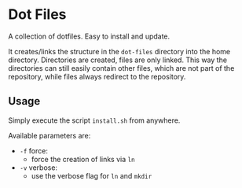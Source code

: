 # Dot Files

A collection of dotfiles. Easy to install and update.

It creates/links the structure in the `dot-files` directory into the home
directory. Directories are created, files are only linked. This way the
directories can still easily contain other files, which are not part of the
repository, while files always redirect to the repository.


## Usage

Simply execute the script `install.sh` from anywhere.

Available parameters are:

* `-f` force:
  * force the creation of links via `ln`
* `-v` verbose:
  * use the verbose flag for `ln` and `mkdir`

